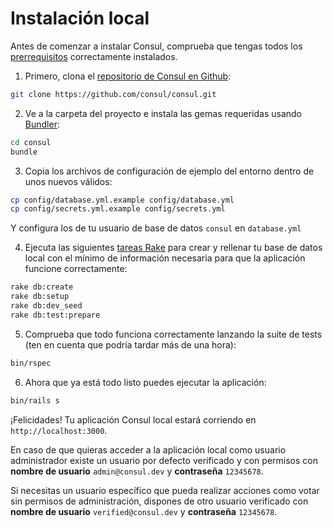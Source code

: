 # Instalación local

Antes de comenzar a instalar Consul, comprueba que tengas todos los [prerrequisitos](prerequisites.md) correctamente instalados.

1. Primero, clona el [repositorio de Consul en Github](https://github.com/consul/consul/):

```bash
git clone https://github.com/consul/consul.git
```

2. Ve a la carpeta del proyecto e instala las gemas requeridas usando [Bundler](http://bundler.io/):

```bash
cd consul
bundle
```

3. Copia los archivos de configuración de ejemplo del entorno dentro de unos nuevos válidos:

```bash
cp config/database.yml.example config/database.yml
cp config/secrets.yml.example config/secrets.yml
```

Y configura los de tu usuario de base de datos `consul` en `database.yml`

4. Ejecuta las siguientes [tareas Rake](https://github.com/ruby/rake) para crear y rellenar tu base de datos local con el mínimo de información necesaria para que la aplicación funcione correctamente:

```bash
rake db:create
rake db:setup
rake db:dev_seed
rake db:test:prepare
```

5. Comprueba que todo funciona correctamente lanzando la suite de tests (ten en cuenta que podría tardar más de una hora):

```bash
bin/rspec
```

6. Ahora que ya está todo listo puedes ejecutar la aplicación:

```bash
bin/rails s
```

¡Felicidades! Tu aplicación Consul local estará corriendo en `http://localhost:3000`.

En caso de que quieras acceder a la aplicación local como usuario administrador existe un usuario por defecto verificado y con permisos con **nombre de usuario** `admin@consul.dev` y **contraseña** `12345678`.

Si necesitas un usuario específico que pueda realizar acciones como votar sin permisos de administración, dispones de otro usuario verificado con **nombre de usuario** `verified@consul.dev` y **contraseña** `12345678`.
